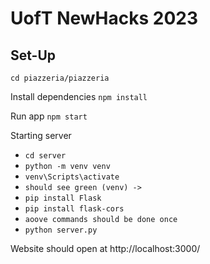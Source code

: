 # UofT NewHacks 2023

## Set-Up

`cd piazzeria/piazzeria`

Install dependencies
`npm install`

Run app
`npm start`

Starting server
- `cd server`
- `python -m venv venv`
- `venv\Scripts\activate`
- `should see green (venv) ->`
- `pip install Flask`
- `pip install flask-cors`
- `aoove commands should be done once`
- `python server.py`

Website should open at http://localhost:3000/
